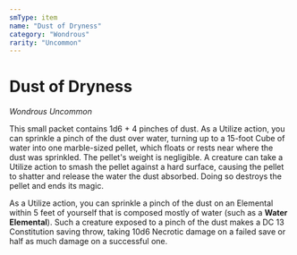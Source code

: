 ```yaml
---
smType: item
name: "Dust of Dryness"
category: "Wondrous"
rarity: "Uncommon"
---
```


# Dust of Dryness
*Wondrous Uncommon*

This small packet contains 1d6 + 4 pinches of dust. As a Utilize action, you can sprinkle a pinch of the dust over water, turning up to a 15-foot Cube of water into one marble-sized pellet, which floats or rests near where the dust was sprinkled. The pellet's weight is negligible. A creature can take a Utilize action to smash the pellet against a hard surface, causing the pellet to shatter and release the water the dust absorbed. Doing so destroys the pellet and ends its magic.

As a Utilize action, you can sprinkle a pinch of the dust on an Elemental within 5 feet of yourself that is composed mostly of water (such as a **Water Elemental**). Such a creature exposed to a pinch of the dust makes a DC 13 Constitution saving throw, taking 10d6 Necrotic damage on a failed save or half as much damage on a successful one.
